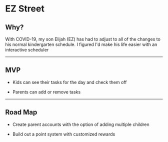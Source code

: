 # EZ Street

## Why?

With COVID-19, my son Elijah (EZ) has had to adjust to all of the changes to his normal kindergarten schedule. I figured I'd make his life easier with an interactive scheduler

___

## MVP

* Kids can see their tasks for the day and check them off

* Parents can add or remove tasks

___

## Road Map

* Create parent accounts with the option of adding multiple children

* Build out a point system with customized rewards
